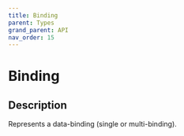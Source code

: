 ```yaml
---
title: Binding
parent: Types
grand_parent: API
nav_order: 15
---
```

# Binding
## Description
Represents a data-binding (single or multi-binding).
